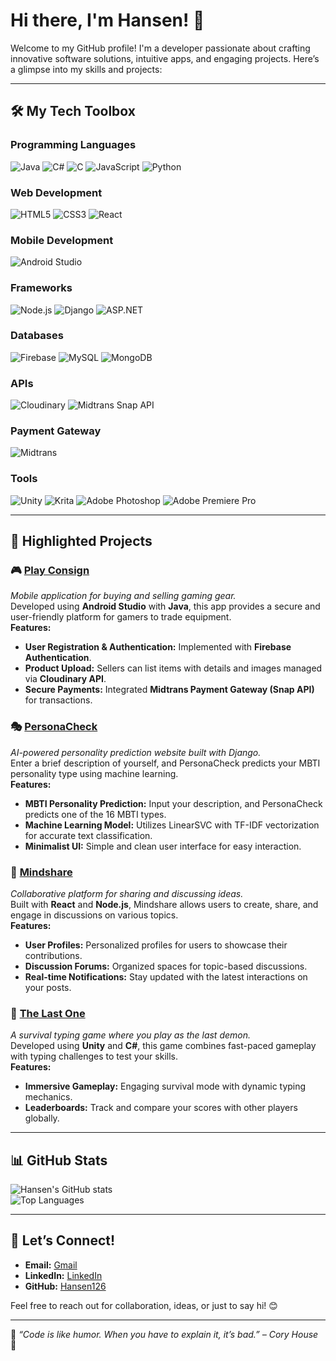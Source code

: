 # Hi there, I'm Hansen! 👋

Welcome to my GitHub profile! I'm a developer passionate about crafting innovative software solutions, intuitive apps, and engaging projects. Here’s a glimpse into my skills and projects:

---

## 🛠️ My Tech Toolbox

### **Programming Languages**  
![Java](https://img.shields.io/badge/Java-%23ED8B00.svg?style=flat-square&logo=java&logoColor=white) ![C#](https://img.shields.io/badge/C%23-%23239120.svg?style=flat-square&logo=c-sharp&logoColor=white) ![C](https://img.shields.io/badge/C-%23A8B9CC.svg?style=flat-square&logo=c&logoColor=white) ![JavaScript](https://img.shields.io/badge/JavaScript-%23F7DF1E.svg?style=flat-square&logo=javascript&logoColor=black) ![Python](https://img.shields.io/badge/Python-%2314354C.svg?style=flat-square&logo=python&logoColor=white)

### **Web Development**  
![HTML5](https://img.shields.io/badge/HTML5-%23E34F26.svg?style=flat-square&logo=html5&logoColor=white) ![CSS3](https://img.shields.io/badge/CSS3-%231572B6.svg?style=flat-square&logo=css3&logoColor=white) ![React](https://img.shields.io/badge/React-%2361DAFB.svg?style=flat-square&logo=react&logoColor=black)  

### **Mobile Development**  
![Android Studio](https://img.shields.io/badge/Android%20Studio-%233DDC84.svg?style=flat-square&logo=android-studio&logoColor=white)

### **Frameworks**  
![Node.js](https://img.shields.io/badge/Node.js-%2343853D.svg?style=flat-square&logo=node.js&logoColor=white) ![Django](https://img.shields.io/badge/Django-%23092E20.svg?style=flat-square&logo=django&logoColor=white) ![ASP.NET](https://img.shields.io/badge/ASP.NET-%235C2D91.svg?style=flat-square&logo=dot-net&logoColor=white)  

### **Databases**  
![Firebase](https://img.shields.io/badge/Firebase-%23FFCA28.svg?style=flat-square&logo=firebase&logoColor=black) ![MySQL](https://img.shields.io/badge/MySQL-%234479A1.svg?style=flat-square&logo=mysql&logoColor=white) ![MongoDB](https://img.shields.io/badge/MongoDB-%2347A248.svg?style=flat-square&logo=mongodb&logoColor=white)  

### **APIs**  
![Cloudinary](https://img.shields.io/badge/Cloudinary-%233367D6.svg?style=flat-square&logo=cloudinary&logoColor=white) ![Midtrans Snap API](https://img.shields.io/badge/Midtrans%20Snap%20API-%230073FF.svg?style=flat-square&logo=midtrans&logoColor=white)

### **Payment Gateway**  
![Midtrans](https://img.shields.io/badge/Midtrans-%230073FF.svg?style=flat-square&logo=midtrans&logoColor=white)

### **Tools**  
![Unity](https://img.shields.io/badge/Unity-%23000000.svg?style=flat-square&logo=unity&logoColor=white) ![Krita](https://img.shields.io/badge/Krita-%230a9eff.svg?style=flat-square&logo=krita&logoColor=white) ![Adobe Photoshop](https://img.shields.io/badge/Adobe%20Photoshop-%2331A8FF.svg?style=flat-square&logo=adobe-photoshop&logoColor=black) ![Adobe Premiere Pro](https://img.shields.io/badge/Adobe%20Premiere%20Pro-%239999FF.svg?style=flat-square&logo=adobe-premiere-pro&logoColor=black)  

---

## 🚀 Highlighted Projects

### 🎮 [Play Consign](https://github.com/Hansen126/Play-Consign)
*Mobile application for buying and selling gaming gear.*  
Developed using **Android Studio** with **Java**, this app provides a secure and user-friendly platform for gamers to trade equipment.  
**Features:**
- **User Registration & Authentication:** Implemented with **Firebase Authentication**.
- **Product Upload:** Sellers can list items with details and images managed via **Cloudinary API**.
- **Secure Payments:** Integrated **Midtrans Payment Gateway (Snap API)** for transactions.

### 🎭 [PersonaCheck](https://github.com/Hansen126/PersonaCheck)
*AI-powered personality prediction website built with Django.*  
Enter a brief description of yourself, and PersonaCheck predicts your MBTI personality type using machine learning.  
**Features:**
- **MBTI Personality Prediction:** Input your description, and PersonaCheck predicts one of the 16 MBTI types.
- **Machine Learning Model:** Utilizes LinearSVC with TF-IDF vectorization for accurate text classification.
- **Minimalist UI:** Simple and clean user interface for easy interaction.

### 🧠 [Mindshare](https://github.com/Hansen126/Mindshare)
*Collaborative platform for sharing and discussing ideas.*  
Built with **React** and **Node.js**, Mindshare allows users to create, share, and engage in discussions on various topics.  
**Features:**
- **User Profiles:** Personalized profiles for users to showcase their contributions.
- **Discussion Forums:** Organized spaces for topic-based discussions.
- **Real-time Notifications:** Stay updated with the latest interactions on your posts.

### 👹 [The Last One](https://github.com/Hansen126/The-Last-One)
*A survival typing game where you play as the last demon.*  
Developed using **Unity** and **C#**, this game combines fast-paced gameplay with typing challenges to test your skills.  
**Features:**
- **Immersive Gameplay:** Engaging survival mode with dynamic typing mechanics.
- **Leaderboards:** Track and compare your scores with other players globally.

---

## 📊 GitHub Stats

![Hansen's GitHub stats](https://github-readme-stats.vercel.app/api?username=Hansen126&show_icons=true&theme=radical)  
![Top Languages](https://github-readme-stats.vercel.app/api/top-langs/?username=Hansen126&layout=compact&theme=radical)

---

## 🤝 Let’s Connect!

- **Email:** [Gmail](mailto:hansen126187@gmail.com)
- **LinkedIn:** [LinkedIn](https://www.linkedin.com/in/hansen126/)
- **GitHub:** [Hansen126](https://github.com/Hansen126)

Feel free to reach out for collaboration, ideas, or just to say hi! 😊

---

🌟 _“Code is like humor. When you have to explain it, it’s bad.” – Cory House_ 🌟
